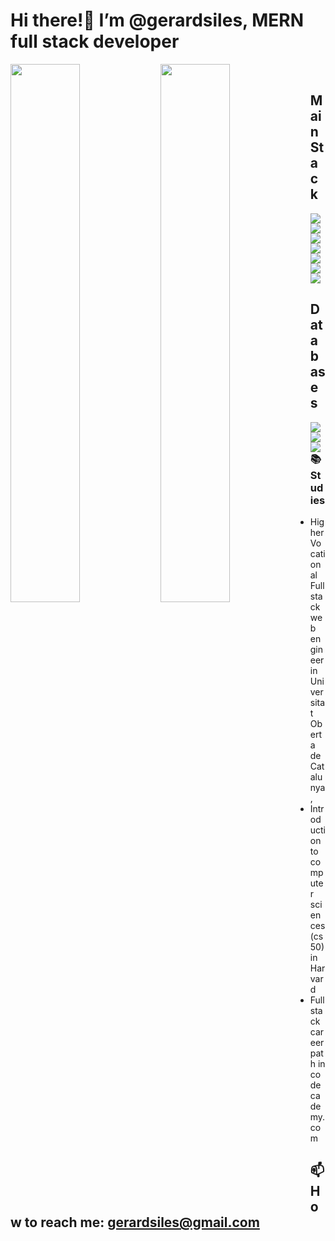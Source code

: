 # Hi there!👋 I’m @gerardsiles, MERN full stack developer

<img align='left' width='47%' src='https://github-readme-stats.vercel.app/api?username=gerardsiles&show_icons=true&theme=radical' />
<img align="left" width='47%' src='https://github-readme-stats.vercel.app/api/top-langs/?username=gerardsiles&layout=compact' />

<br />

## Main Stack
<img align="left" src='https://img.shields.io/badge/typescript-%23007ACC.svg?style=for-the-badge&logo=typescript&logoColor=white' />
<img align="left" src='https://img.shields.io/badge/MUI-%230081CB.svg?style=for-the-badge&logo=mui&logoColor=white' />
<img align="left" src='https://img.shields.io/badge/express.js-%23404d59.svg?style=for-the-badge&logo=express&logoColor=%2361DAFB' />
<img align="left" src='https://img.shields.io/badge/Next-black?style=for-the-badge&logo=next.js&logoColor=white' />
<img align="left" src='https://img.shields.io/badge/react-%2320232a.svg?style=for-the-badge&logo=react&logoColor=%2361DAFB' />
<img align="left" src='https://img.shields.io/badge/redux-%23593d88.svg?style=for-the-badge&logo=redux&logoColor=white' />
<img src='https://img.shields.io/badge/node.js-6DA55F?style=for-the-badge&logo=node.js&logoColor=white' />

<br />

## Databases
<img align="left" src='https://img.shields.io/badge/mysql-%2300f.svg?style=for-the-badge&logo=mysql&logoColor=white' />
<img align="left" src='https://img.shields.io/badge/Firebase-039BE5?style=for-the-badge&logo=Firebase&logoColor=white' />
<img align="left" src='https://img.shields.io/badge/MongoDB-%234ea94b.svg?style=for-the-badge&logo=mongodb&logoColor=white' />

<br />

### 📚 Studies
 - Higher Vocational Full stack web engineer in Universitat Oberta de Catalunya,
 - Introduction to computer sciences(cs50) in Harvard
 - Full stack career path in codecademy.com


## 📫 How to reach me: gerardsiles@gmail.com




